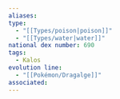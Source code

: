 ```yaml
---
aliases: 
type:
  - "[[Types/poison|poison]]"
  - "[[Types/water|water]]"
national dex number: 690
tags:
  - Kalos
evolution line:
  - "[[Pokémon/Dragalge]]"
associated: 
---
```

